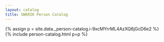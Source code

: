 ```yaml
---
layout: catalog
title: SWERIK Person Catalog
---
```

{% assign p = site.data._person-catalog.i-9xcMYrrML4AzXQ6jGcD6e2 %}
{% include person-catalog.html p=p %}

